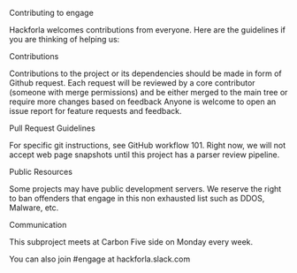 

Contributing to engage

Hackforla welcomes contributions from everyone. Here are the guidelines if you are thinking of helping us:

Contributions

Contributions to the project or its dependencies should be made in form of Github request. Each request will be reviewed by a core contributor (someone with merge permissions) and be either merged to the main tree or require more changes based on feedback
Anyone is welcome to open an issue report for feature requests and feedback.

Pull Request Guidelines

For specific git instructions, see GitHub workflow 101.
Right now, we will not accept web page snapshots until this project has a parser review pipeline.

Public Resources

Some projects may have public development servers. We reserve the right to ban offenders that engage in this non exhausted list such as DDOS, Malware, etc.

Communication

This subproject meets at Carbon Five side on Monday every week.

You can also join #engage at hackforla.slack.com
